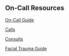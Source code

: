 ## On-Call Resources

[On-Call Guide](on-call-guide.html)

[Calls](calls.html)

[Consults](consults.html)

[Facial Trauma Guide](facial-trauma-guide.html)


